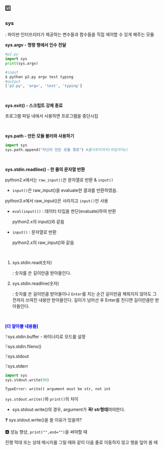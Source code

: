 ### :one:

### sys

: 파이썬 인터프리터가 제공하는 변수들과 함수들을 직접 제어할 수 있게 해주는 모듈

**sys.argv - 명령 행에서 인수 전달**

```python
#p2.py
import sys
print(sys.argv)
```

```bash
#input
$ python p2.py argv test typing
#output
['p2.py', 'argv', 'test', 'typing']
```

<br>

**sys.exit() - 스크립트 강제 종료**

프로그램 파일 내에서 사용하면 프로그램을 중단시킴

<br>

**sys.path - 만든 모듈 불러와 사용하기**

```python
import sys
sys.path.append("자신이 만든 모듈 경로") #폴더위치까지(파일까지x)
```

<br>

**sys.stdin.readline() - 한 줄의 문자열 반환**

python2.x에서는 `raw_input()`은 문자열로 반환 & `input()`

- `input()`은 raw_input()을 evaluate한 결과를 반환하였음.

python3.x에서 raw_input()은 사라지고 `input()`만 사용

- `eval(input())` : 데이터 타입을 판단(evaluate)하여 반환

  python2.x의 input()와 같음

- `input()` : 문자열로 반환

  python2.x의 raw_input()와 같음

<br>

1. sys.stdin.read(숫자)

   : 숫자를 쓴 길이만큼 받아들인다.

2. sys.stdin.readline(숫자)

   : 숫자를 쓴 길이만큼 받아들이나 `Enter`를 치는 순간 길이만큼 채워지지 않아도 그 전까지 쓰여진 내용만 받아들인다. 길이가 넘어선 후 Enter를 친다면 길이만큼만 받아들인다.

<br>

<p style="color:blue;font-weight:bold">[더 알아볼 내용들]</p>

:grey_question:sys.stdin.buffer - 바이너리로 모드를 설정

:grey_question:sys.stdin.fileno()

:grey_question:sys.stdout

:grey_question:sys.stderr

```python
import sys
sys.stdout.write(99)
```

```bash
TypeError: write() argument must be str, not int
```

`sys.stdout.write()`와 `print()`의 차이

- sys.stdout.write()의 경우, argument가 **꼭! str형태**여야한다.

:question: sys.stdout.write()을 쓸 이유가 있을까?

:a: 성능 향상, `print("",end="")`을 써야할 때

진행 막대 또는 상태 메시지를 그릴 때와 같이 다음 줄로 이동하지 않고 행을 덮어 쓸 때